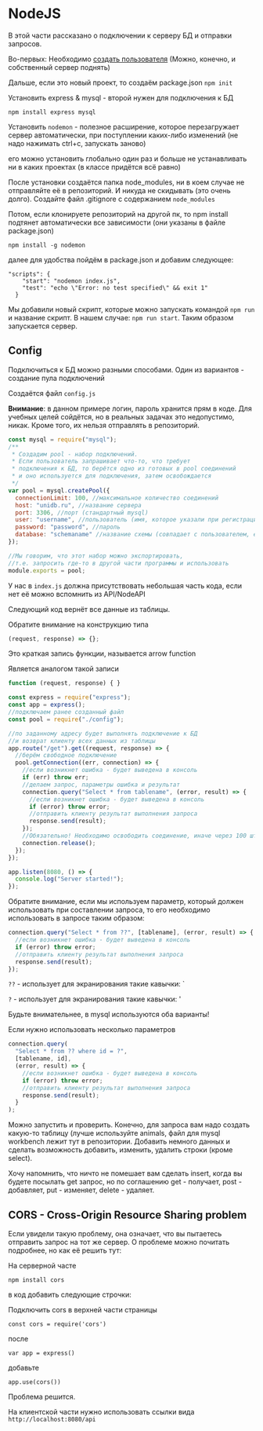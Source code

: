 # NodeJS

В этой части рассказано о подключении к серверу БД и отправки запросов.

Во-первых: Необходимо [создать пользователя](https://unidb.ru) (Можно, конечно, и собственный сервер поднять)

Дальше, если это новый проект, то создаём package.json `npm init`

Установить express & mysql - второй нужен для подключения к БД

`npm install express mysql`

Установить `nodemon` - полезное расширение, которое перезагружает сервер автоматически, при поступлении каких-либо изменений (не надо нажимать ctrl+c, запускать заново)

его можно установить глобально один раз и больше не устанавливать ни в каких проектах (в классе придётся всё равно)

После установки создаётся папка node_modules, ни в коем случае не отправляйте её в репозиторий. И никуда не скидывать (это очень долго). Создайте файл .gitignore с содержанием `node_modules`

Потом, если клонируете репозиторий на другой пк, то npm install подтянет автоматически все зависимости (они указаны в файле package.json)

`npm install -g nodemon`

далее для удобства пойдём в package.json и добавим следующее:

```
"scripts": {
    "start": "nodemon index.js",
    "test": "echo \"Error: no test specified\" && exit 1"
  }
```

Мы добавили новый скрипт, которые можно запускать командой `npm run` и название скрипт. В нашем случае: `npm run start`. Таким образом запускается сервер.

## Config

Подключиться к БД можно разными способами. Один из вариантов - создание пула подключений

Создаётся файл `config.js`

**Внимание**: в данном примере логин, пароль хранится прям в коде. Для учебных целей сойдётся, но в реальных задачах это недопустимо, никак. Кроме того, их нельзя отправлять в репозиторий.

```javascript
const mysql = require("mysql");
/**
 * Создадим pool - набор подключений.
 * Если пользователь запрашивает что-то, что требует
 * подключения к БД, то берётся одно из готовых в pool соединений
 * и оно используется для подключения, затем освобождается
 */
var pool = mysql.createPool({
  connectionLimit: 100, //максимальное количество соединений
  host: "unidb.ru", //название сервера
  port: 3306, //порт (стандартный mysql)
  user: "username", //пользователь (имя, которое указали при регистрации)
  password: "password", //пароль
  database: "schemaname" //название схемы (совпадает с пользователем, если после 30.11 создавали)
});

//Мы говорим, что этот набор можно экспортировать,
//т.е. запросить где-то в другой части программы и использовать
module.exports = pool;
```

У нас в `index.js` должна присутствовать небольшая часть кода, если нет её можно вспомнить из API/NodeAPI

Следующий код вернёт все данные из таблицы.

Обратите внимание на конструкцию типа

```javascript
(request, response) => {};
```

Это краткая запись функции, называется arrow function

Является аналогом такой записи

```javascript
function (request, response) { }
```

```javascript
const express = require("express");
const app = express();
//подключаем ранее созданный файл
const pool = require("./config");

//по заданному адресу будет выполнять подключение к БД
//и возврат клиенту всех данных из таблицы
app.route("/get").get((request, response) => {
  //берём свободное подключение
  pool.getConnection((err, connection) => {
    //если возникнет ошибка - будет выведена в консоль
    if (err) throw err;
    //делаем запрос, параметры ошибка и результат
    connection.query("Select * from tablename", (error, result) => {
      //если возникнет ошибка - будет выведена в консоль
      if (error) throw error;
      //отправить клиенту результат выполнения запроса
      response.send(result);
    });
    //Обязательно! Необходимо освободить соединение, иначе через 100 штук приложение упадёт
    connection.release();
  });
});

app.listen(8080, () => {
  console.log("Server started!");
});
```

Обратите внимание, если мы используем параметр, который должен использовать при составлении запроса, то его необходимо использовать в запросе таким образом:

```javascript
connection.query("Select * from ??", [tablename], (error, result) => {
  //если возникнет ошибка - будет выведена в консоль
  if (error) throw error;
  //отправить клиенту результат выполнения запроса
  response.send(result);
});
```

`??` - использует для экранирования такие кавычки: \`

`?` - использует для экранирования такие кавычки: '

Будьте внимательнее, в mysql используются оба варианты!

Если нужно использовать несколько параметров

```javascript
connection.query(
  "Select * from ?? where id = ?",
  [tablename, id],
  (error, result) => {
    //если возникнет ошибка - будет выведена в консоль
    if (error) throw error;
    //отправить клиенту результат выполнения запроса
    response.send(result);
  }
);
```

Можно запустить и проверить. Конечно, для запроса вам надо создать какую-то таблицу (лучше используйте animals, файл для mysql workbench лежит тут в репозитории. Добавить немного данных и сделать возможность добавить, изменить, удалить строки (кроме select).

Хочу напомнить, что ничто не помешает вам сделать insert, когда вы будете посылать get запрос, но по соглашению get - получает, post - добавляет, put - изменяет, delete - удаляет.

## CORS - Cross-Origin Resource Sharing problem

Если увидели такую проблему, она означает, что вы пытаетесь отправить запрос на тот же сервер. О проблеме можно почитать подробнее, но как её решить тут:

На серверной часте

`npm install cors`

в код добавить следующие строчки:

Подключить cors в верхней части страницы

`const cors = require('cors')`

после

`var app = express()`

добавьте

`app.use(cors())`

Проблема решится.

На клиентской части нужно использовать ссылки вида `http://localhost:8080/api`
